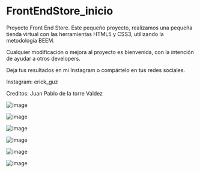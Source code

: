 # FrontEndStore_inicio
Proyecto Front End Store. 
Este pequeño proyecto, realizamos una pequeña tienda virtual con las herramientas  HTML5 y CSS3, utilizando la metodología BEEM.

Cualquier modificación o mejora al proyecto es bienvenida, con la intención de ayudar a otros developers. 

Deja tus resultados en mi Instagram o compártelo en tus redes sociales. 

Instagram: erick_guz

Creditos: Juan Pablo de la torre Valdez


![image](https://user-images.githubusercontent.com/81647887/197895222-babc5d6d-9eb0-46ba-b366-3d15cd9f408e.png)

![image](https://user-images.githubusercontent.com/81647887/197895379-f1cfee32-acc2-4da3-b400-a9a2b686e87d.png)

![image](https://user-images.githubusercontent.com/81647887/197895416-e2e6827d-d4a9-4d8b-b177-f728d2ab4374.png)

![image](https://user-images.githubusercontent.com/81647887/197895491-d05442ce-cfee-4060-8e15-dbf457db918f.png)

![image](https://user-images.githubusercontent.com/81647887/197895515-70bbe127-5330-4ead-a73e-dd1f3d1b315b.png)

![image](https://user-images.githubusercontent.com/81647887/197895573-851ecda3-9694-4660-b924-b09b367df5df.png)
